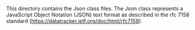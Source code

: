 This directory contains the Json class files. The Json class represents a JavaScript Object Notation (JSON) text format 
as described in the rfc 7158 standard (https://datatracker.ietf.org/doc/html/rfc7158).